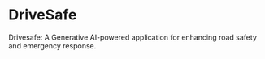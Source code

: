 # DriveSafe

Drivesafe: A Generative AI-powered application for enhancing road safety and emergency response.
